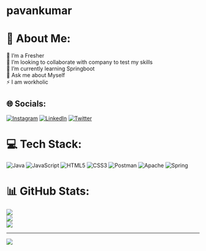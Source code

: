# pavankumar

# 💫 About Me:
🔭 I’m a Fresher<br>👯 I’m looking to collaborate with company to test my skills<br>🌱 I’m currently learning Springboot<br>💬 Ask me about Myself<br>⚡ I am workholic


## 🌐 Socials:
[![Instagram](https://img.shields.io/badge/Instagram-%23E4405F.svg?logo=Instagram&logoColor=white)](https://instagram.com/pavanreddy_muli) [![LinkedIn](https://img.shields.io/badge/LinkedIn-%230077B5.svg?logo=linkedin&logoColor=white)](https://linkedin.com/in/pavan-kumar-6621101b4) [![Twitter](https://img.shields.io/badge/Twitter-%231DA1F2.svg?logo=Twitter&logoColor=white)](https://twitter.com/pavan_reddy000) 

# 💻 Tech Stack:
![Java](https://img.shields.io/badge/java-%23ED8B00.svg?style=for-the-badge&logo=java&logoColor=white) ![JavaScript](https://img.shields.io/badge/javascript-%23323330.svg?style=for-the-badge&logo=javascript&logoColor=%23F7DF1E) ![HTML5](https://img.shields.io/badge/html5-%23E34F26.svg?style=for-the-badge&logo=html5&logoColor=white) ![CSS3](https://img.shields.io/badge/css3-%231572B6.svg?style=for-the-badge&logo=css3&logoColor=white) ![Postman](https://img.shields.io/badge/Postman-FF6C37?style=for-the-badge&logo=postman&logoColor=white) ![Apache](https://img.shields.io/badge/apache-%23D42029.svg?style=for-the-badge&logo=apache&logoColor=white) ![Spring](https://img.shields.io/badge/spring-%236DB33F.svg?style=for-the-badge&logo=spring&logoColor=white)
# 📊 GitHub Stats:
![](https://github-readme-stats.vercel.app/api?username=pavan6301&theme=dark&hide_border=false&include_all_commits=true&count_private=true)<br/>
![](https://github-readme-streak-stats.herokuapp.com/?user=pavan6301&theme=dark&hide_border=false)<br/>
![](https://github-readme-stats.vercel.app/api/top-langs/?username=pavan6301&theme=dark&hide_border=false&include_all_commits=true&count_private=true&layout=compact)

---
[![](https://visitcount.itsvg.in/api?id=pavan6301&icon=0&color=0)](https://visitcount.itsvg.in)

<!-- Proudly created with GPRM ( https://gprm.itsvg.in ) -->

